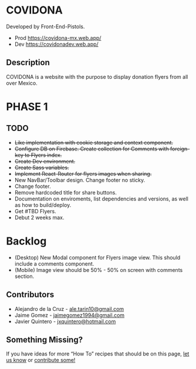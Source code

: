 # COVIDONA
Developed by Front-End-Pistols. 

- Prod https://covidona-mx.web.app/
- Dev  https://covidonadev.web.app/

## Description

COVIDONA is a website with the purpose to display donation flyers from all over Mexico.

# PHASE 1

## TODO

- ~~Like implementation with cookie storage and context component.~~
- ~~Configure DB on Firebase. Create collection for Comments with foreign-key to Flyers index.~~
- ~~Create Dev environment.~~
- ~~Create Sass variables.~~
- ~~Implement React-Router for flyers images when sharing.~~
- New NavBar/Toolbar design. Change footer no sticky.
- Change footer.
- Remove hardcoded title for share buttons.
- Documentation on enviroments, list dependencies and versions, as well as how to build/deploy.
- Get #TBD Flyers.
- Debut 2 weeks max.

# Backlog

- (Desktop) New Modal component for Flyers image view. This should include a comments component.
- (Mobile) Image view should be 50% - 50% on screen with comments section.

## Contributors

- Alejandro de la Cruz  - ale.tarin10@gmail.com
- Jaime Gomez           - jaimegomez1994@gmail.com
- Javier Quintero       - jxquintero@hotmail.com

## Something Missing?

If you have ideas for more “How To” recipes that should be on this page, [let us know](https://github.com/facebookincubator/create-react-app/issues) or [contribute some!](https://github.com/facebookincubator/create-react-app/edit/master/packages/react-scripts/template/README.md)
